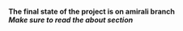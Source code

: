 **The final state of the project is on amirali branch** <br>
***Make sure to read the about section***
